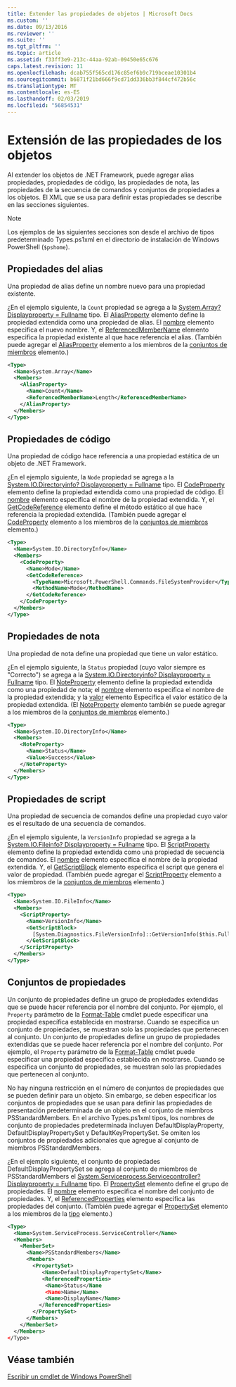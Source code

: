 ```yaml
---
title: Extender las propiedades de objetos | Microsoft Docs
ms.custom: ''
ms.date: 09/13/2016
ms.reviewer: ''
ms.suite: ''
ms.tgt_pltfrm: ''
ms.topic: article
ms.assetid: f33ff3e9-213c-44aa-92ab-09450e65c676
caps.latest.revision: 11
ms.openlocfilehash: dcab755f565cd176c85ef6b9c719bceae10301b4
ms.sourcegitcommit: b6871f21bd666f9cd71dd336bb3f844cf472b56c
ms.translationtype: MT
ms.contentlocale: es-ES
ms.lasthandoff: 02/03/2019
ms.locfileid: "56854531"
---
```

# <a name="extending-properties-for-objects"></a>Extensión de las propiedades de los objetos

Al extender los objetos de .NET Framework, puede agregar alias propiedades, propiedades de código, las propiedades de nota, las propiedades de la secuencia de comandos y conjuntos de propiedades a los objetos. El XML que se usa para definir estas propiedades se describe en las secciones siguientes.

> [!NOTE]
> Los ejemplos de las siguientes secciones son desde el archivo de tipos predeterminado Types.ps1xml en el directorio de instalación de Windows PowerShell (`$pshome`).

## <a name="alias-properties"></a>Propiedades del alias

Una propiedad de alias define un nombre nuevo para una propiedad existente.

¿En el ejemplo siguiente, la `Count` propiedad se agrega a la [System.Array? Displayproperty = Fullname](/dotnet/api/System.Array) tipo. El [AliasProperty](http://msdn.microsoft.com/en-us/b140038c-807a-4bb9-beca-332491cda1b1) elemento define la propiedad extendida como una propiedad de alias. El [nombre](http://msdn.microsoft.com/en-us/b58e9d21-c8c9-49a5-909e-9c1cfc64f873) elemento especifica el nuevo nombre. Y, el [ReferencedMemberName](http://msdn.microsoft.com/en-us/0c5db6cc-9033-4d48-88a7-76b962882f7a) elemento especifica la propiedad existente al que hace referencia el alias. (También puede agregar el [AliasProperty](http://msdn.microsoft.com/en-us/d6647953-94ad-4b0b-af2e-4dda6952dee1) elemento a los miembros de la [conjuntos de miembros](http://msdn.microsoft.com/en-us/46a50fb5-e150-4c03-8584-e1b53e4d49e3) elemento.)

```xml
<Type>
  <Name>System.Array</Name>
  <Members>
    <AliasProperty>
      <Name>Count</Name>
      <ReferencedMemberName>Length</ReferencedMemberName>
    </AliasProperty>
  </Members>
</Type>
```

## <a name="code-properties"></a>Propiedades de código

Una propiedad de código hace referencia a una propiedad estática de un objeto de .NET Framework.

¿En el ejemplo siguiente, la `Node` propiedad se agrega a la [System.IO.Directoryinfo? Displayproperty = Fullname](/dotnet/api/System.IO.DirectoryInfo) tipo. El [CodeProperty](http://msdn.microsoft.com/en-us/59bc4d18-41eb-4c0d-8ad3-bbfa5dc488db) elemento define la propiedad extendida como una propiedad de código. El [nombre](http://msdn.microsoft.com/en-us/b58e9d21-c8c9-49a5-909e-9c1cfc64f873) elemento especifica el nombre de la propiedad extendida. Y, el [GetCodeReference](http://msdn.microsoft.com/en-us/62af34f5-cc22-42c0-9e0c-3bd0f5c1a4a0) elemento define el método estático al que hace referencia la propiedad extendida. (También puede agregar el [CodeProperty](http://msdn.microsoft.com/en-us/59bc4d18-41eb-4c0d-8ad3-bbfa5dc488db) elemento a los miembros de la [conjuntos de miembros](http://msdn.microsoft.com/en-us/46a50fb5-e150-4c03-8584-e1b53e4d49e3) elemento.)

```xml
<Type>
  <Name>System.IO.DirectoryInfo</Name>
  <Members>
    <CodeProperty>
      <Name>Mode</Name>
      <GetCodeReference>
        <TypeName>Microsoft.PowerShell.Commands.FileSystemProvider</TypeName>
        <MethodName>Mode</MethodName>
      </GetCodeReference>
    </CodeProperty>
  </Members>
</Type>
```

## <a name="note-properties"></a>Propiedades de nota

Una propiedad de nota define una propiedad que tiene un valor estático.

¿En el ejemplo siguiente, la `Status` propiedad (cuyo valor siempre es "Correcto") se agrega a la [System.IO.Directoryinfo? Displayproperty = Fullname](/dotnet/api/System.IO.DirectoryInfo) tipo. El [NoteProperty](http://msdn.microsoft.com/en-us/331e6c50-d703-43f0-89bc-ca9fb97800eb) elemento define la propiedad extendida como una propiedad de nota; el [nombre](http://msdn.microsoft.com/en-us/b58e9d21-c8c9-49a5-909e-9c1cfc64f873) elemento especifica el nombre de la propiedad extendida; y la [valor](http://msdn.microsoft.com/en-us/f3c77546-b98e-4c4e-bbe0-6dfd06696d1c) elemento Especifica el valor estático de la propiedad extendida. (El [NoteProperty](http://msdn.microsoft.com/en-us/331e6c50-d703-43f0-89bc-ca9fb97800eb) elemento también se puede agregar a los miembros de la [conjuntos de miembros](http://msdn.microsoft.com/en-us/46a50fb5-e150-4c03-8584-e1b53e4d49e3) elemento.)

```xml
<Type>
  <Name>System.IO.DirectoryInfo</Name>
  <Members>
    <NoteProperty>
      <Name>Status</Name>
      <Value>Success</Value>
    </NoteProperty>
  </Members>
</Type>
```

## <a name="script-properties"></a>Propiedades de script

Una propiedad de secuencia de comandos define una propiedad cuyo valor es el resultado de una secuencia de comandos.

¿En el ejemplo siguiente, la `VersionInfo` propiedad se agrega a la [System.IO.Fileinfo? Displayproperty = Fullname](/dotnet/api/System.IO.FileInfo) tipo. El [ScriptProperty](http://msdn.microsoft.com/en-us/858a4247-676b-4cc9-9f3e-057109aad350) elemento define la propiedad extendida como una propiedad de secuencia de comandos. El [nombre](http://msdn.microsoft.com/en-us/b58e9d21-c8c9-49a5-909e-9c1cfc64f873) elemento especifica el nombre de la propiedad extendida. Y, el [GetScriptBlock](http://msdn.microsoft.com/en-us/f3c77546-b98e-4c4e-bbe0-6dfd06696d1c) elemento especifica el script que genera el valor de propiedad. (También puede agregar el [ScriptProperty](http://msdn.microsoft.com/en-us/858a4247-676b-4cc9-9f3e-057109aad350) elemento a los miembros de la [conjuntos de miembros](http://msdn.microsoft.com/en-us/46a50fb5-e150-4c03-8584-e1b53e4d49e3) elemento.)

```xml
<Type>
  <Name>System.IO.FileInfo</Name>
  <Members>
    <ScriptProperty>
      <Name>VersionInfo</Name>
      <GetScriptBlock>
        [System.Diagnostics.FileVersionInfo]::GetVersionInfo($this.FullName)
      </GetScriptBlock>
    </ScriptProperty>
  </Members>
</Type>
```

## <a name="property-sets"></a>Conjuntos de propiedades

Un conjunto de propiedades define un grupo de propiedades extendidas que se puede hacer referencia por el nombre del conjunto. Por ejemplo, el `Property` parámetro de la [Format-Table](/powershell/module/Microsoft.PowerShell.Utility/Format-Table) cmdlet puede especificar una propiedad específica establecida en mostrarse. Cuando se especifica un conjunto de propiedades, se muestran solo las propiedades que pertenecen al conjunto.
Un conjunto de propiedades define un grupo de propiedades extendidas que se puede hacer referencia por el nombre del conjunto. Por ejemplo, el `Property` parámetro de la [Format-Table](/powershell/module/Microsoft.PowerShell.Utility/Format-Table) cmdlet puede especificar una propiedad específica establecida en mostrarse. Cuando se especifica un conjunto de propiedades, se muestran solo las propiedades que pertenecen al conjunto.

No hay ninguna restricción en el número de conjuntos de propiedades que se pueden definir para un objeto. Sin embargo, se deben especificar los conjuntos de propiedades que se usan para definir las propiedades de presentación predeterminada de un objeto en el conjunto de miembros PSStandardMembers. En el archivo Types.ps1xml tipos, los nombres de conjunto de propiedades predeterminada incluyen DefaultDisplayProperty, DefaultDisplayPropertySet y DefaultKeyPropertySet. Se omiten los conjuntos de propiedades adicionales que agregue al conjunto de miembros PSStandardMembers.

¿En el ejemplo siguiente, el conjunto de propiedades DefaultDisplayPropertySet se agrega al conjunto de miembros de PSStandardMembers el [System.Serviceprocess.Servicecontroller? Displayproperty = Fullname](/dotnet/api/System.ServiceProcess.ServiceController) tipo. El [PropertySet](http://msdn.microsoft.com/en-us/14cdc234-796e-4857-9b51-bdbaa1412188) elemento define el grupo de propiedades. El [nombre](http://msdn.microsoft.com/en-us/b58e9d21-c8c9-49a5-909e-9c1cfc64f873) elemento especifica el nombre del conjunto de propiedades. Y, el [ReferencedProperties](http://msdn.microsoft.com/en-us/5e620423-8679-4fbf-b6db-9f79288e4786) elemento especifica las propiedades del conjunto. (También puede agregar el [PropertySet](http://msdn.microsoft.com/en-us/14cdc234-796e-4857-9b51-bdbaa1412188) elemento a los miembros de la [tipo](http://msdn.microsoft.com/en-us/e5dbd353-d6b2-40a1-92b6-6f1fea744ebe) elemento.)

```xml
<Type>
  <Name>System.ServiceProcess.ServiceController</Name>
  <Members>
    <MemberSet>
      <Name>PSStandardMembers</Name>
      <Members>
        <PropertySet>
           <Name>DefaultDisplayPropertySet</Name>
           <ReferencedProperties>
            <Name>Status</Name
            <Name>Name</Name>
            <Name>DisplayName</Name>
          </ReferencedProperties>
        </PropertySet>
      </Members>
    </MemberSet>
  </Members>
</Type>
```

## <a name="see-also"></a>Véase también

[Escribir un cmdlet de Windows PowerShell](./writing-a-windows-powershell-cmdlet.md)

